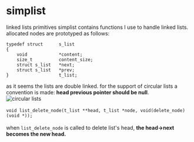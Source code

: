 # simplist
linked lists primitives
simplist contains functions I use to handle linked lists. allocated nodes are prototyped as follows:
```
typedef	struct		s_list
{
	void			*content;
	size_t			content_size;
	struct s_list	*next;
	struct s_list	*prev;
}					t_list;
```
as it seems the lists are double linked.
for the support of circular lists a convention is made: **head previous pointer should be null**. </br>
![circular lists](https://i.imgur.com/I2iEzy5.png)
</br></br>
`void list_delete_node(t_list **head, t_list *node, void(delete_node)(void *));`</br></br>
when `list_delete_node` is called to delete list's head, **the head->next becomes the new head.** 
